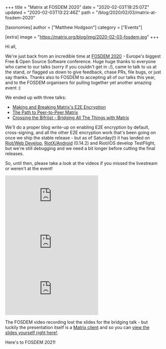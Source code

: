 +++
title = "Matrix at FOSDEM 2020"
date = "2020-02-03T18:25:07Z"
updated = "2020-02-03T13:22:46Z"
path = "/blog/2020/02/03/matrix-at-fosdem-2020"

[taxonomies]
author = ["Matthew Hodgson"]
category = ["Events"]

[extra]
image = "https://matrix.org/blog/img/2020-02-03-fosdem.jpg"
+++

Hi all,

We're just back from an incredible time at [FOSDEM 2020](https://fosdem.org/2020) - Europe's biggest Free & Open Source Software conference.  Huge huge thanks to everyone who came to our talks (sorry if you couldn't get in :/), came to talk to us at the stand, or flagged us down to give feedback, chase PRs, file bugs, or just say thanks.  Thanks also to FOSDEM to accepting all of our talks this year, and to the FOSDEM organisers for pulling together yet another amazing event :)

We ended up with three talks:
 * [Making and Breaking Matrix's E2E Encryption](https://fosdem.org/2020/schedule/event/matrix/)
 * [The Path to Peer-to-Peer Matrix](https://fosdem.org/2020/schedule/event/dip_p2p_matrix/)
 * [Crossing the Bifröst - Bridging All The Things with Matrix](https://fosdem.org/2020/schedule/event/matrix_bridge/)

We'll do a proper blog write-up on enabling E2E encryption by default, cross-signing, and all the other E2E encryption work that's been going on once we ship the stable release - but as of Saturday(!) it has landed on [Riot/Web Develop](https://riot.im/develop), [RiotX/Android](https://play.google.com/store/apps/details?id=im.vector.riotx) (0.14.2) and Riot/iOS develop TestFlight, but we're still debugging and we need a bit longer before cutting the final releases.

So, until then, please take a look at the videos if you missed the livestream or weren't at the event!

<iframe src="https://www.youtube.com/embed/PUg574WphuQ" frameborder="0" allow="accelerometer; autoplay; encrypted-media; gyroscope; picture-in-picture" allowfullscreen></iframe>

<br/>

<iframe src="https://www.youtube.com/embed/nZBKzQzH2NA" frameborder="0" allow="accelerometer; autoplay; encrypted-media; gyroscope; picture-in-picture" allowfullscreen></iframe>

<br/>

<iframe src="https://www.youtube.com/embed/B2vCFAeSUpw" frameborder="0" allow="accelerometer; autoplay; encrypted-media; gyroscope; picture-in-picture" allowfullscreen></iframe>

The FOSDEM video recording lost the slides for the bridging talk - but luckily the presentation itself is a [Matrix client](https://github.com/Half-Shot/matrix-presents) and so you can [view the slides yourself right here!](https://presents.half-shot.uk/slides/!mfikNYyXndTTDgQjAu:half-shot.uk/).

Here's to FOSDEM 2021!
